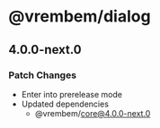 # @vrembem/dialog

## 4.0.0-next.0

### Patch Changes

- Enter into prerelease mode
- Updated dependencies
  - @vrembem/core@4.0.0-next.0
